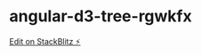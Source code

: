 # angular-d3-tree-rgwkfx

[Edit on StackBlitz ⚡️](https://stackblitz.com/edit/angular-d3-tree-rgwkfx)